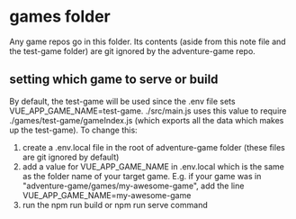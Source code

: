 # games folder
Any game repos go in this folder. Its contents (aside from this note file and the test-game folder) are git ignored by the adventure-game repo.

## setting which game to serve or build
By default, the test-game will be used since the .env file sets VUE_APP_GAME_NAME=test-game. ./src/main.js uses this value to require ./games/test-game/gameIndex.js (which exports all the data which makes up the test-game).
To change this:
1. create a .env.local file in the root of adventure-game folder (these files are git ignored by default)
2. add a value for VUE_APP_GAME_NAME in .env.local which is the same as the folder name of your target game. E.g. if your game was in "adventure-game/games/my-awesome-game", add the line VUE_APP_GAME_NAME=my-awesome-game
3. run the npm run build or npm run serve command
